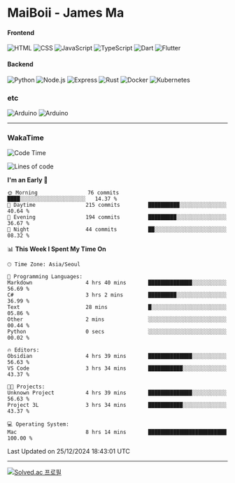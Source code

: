 # MaiBoii - James Ma

#### Frontend
![HTML](https://img.shields.io/badge/-HTML-E34F26?style=flat-square&logo=html5&logoColor=white)
![CSS](https://img.shields.io/badge/-CSS-1572B6?style=flat-square&logo=css3)
![JavaScript](https://img.shields.io/badge/-JavaScript-F7DF1E?style=flat-square&logo=javascript&logoColor=black)
![TypeScript](https://img.shields.io/badge/-TypeScript-02569B?style=flat-square&logo=typescript&logoColor=white)
![Dart](https://img.shields.io/badge/-Dart-0175C2?style=flat-square&logo=dart)
![Flutter](https://img.shields.io/badge/-Flutter-02569B?style=flat-square&logo=flutter)


#### Backend
![Python](https://img.shields.io/badge/-Python-3776AB?style=flat-square&logo=python&logoColor=white)
![Node.js](https://img.shields.io/badge/-Node.js-339933?style=flat-square&logo=node.js&logoColor=white)
![Express](https://img.shields.io/badge/-Express-339933?style=flat-square&logo=express&logoColor=white)
![Rust](https://img.shields.io/badge/-Rust-000000?style=flat-square&logo=rust&logoColor=white)
![Docker](https://img.shields.io/badge/-Docker-2496ED?style=flat-square&logo=docker&logoColor=white)
![Kubernetes](https://img.shields.io/badge/-Kubernetes-326CE5?style=flat-square&logo=kubernetes&logoColor=white)


### etc
![Arduino](https://img.shields.io/badge/-Arduino-00878F?style=flat-square&logo=arduino&logoColor=white)
![Arduino](https://img.shields.io/badge/-Unity-232326?style=flat-square&logo=unity&logoColor=white)

---
### WakaTime
<!--START_SECTION:waka-->
![Code Time](http://img.shields.io/badge/Code%20Time-982%20hrs%2040%20mins-blue)

![Lines of code](https://img.shields.io/badge/From%20Hello%20World%20I%27ve%20Written-1.8%20million%20lines%20of%20code-blue)

**I'm an Early 🐤** 

```text
🌞 Morning                76 commits          ████░░░░░░░░░░░░░░░░░░░░░   14.37 % 
🌆 Daytime                215 commits         ██████████░░░░░░░░░░░░░░░   40.64 % 
🌃 Evening                194 commits         █████████░░░░░░░░░░░░░░░░   36.67 % 
🌙 Night                  44 commits          ██░░░░░░░░░░░░░░░░░░░░░░░   08.32 % 
```


📊 **This Week I Spent My Time On** 

```text
🕑︎ Time Zone: Asia/Seoul

💬 Programming Languages: 
Markdown                 4 hrs 40 mins       ██████████████░░░░░░░░░░░   56.69 % 
C#                       3 hrs 2 mins        █████████░░░░░░░░░░░░░░░░   36.99 % 
Text                     28 mins             █░░░░░░░░░░░░░░░░░░░░░░░░   05.86 % 
Other                    2 mins              ░░░░░░░░░░░░░░░░░░░░░░░░░   00.44 % 
Python                   0 secs              ░░░░░░░░░░░░░░░░░░░░░░░░░   00.02 % 

🔥 Editors: 
Obsidian                 4 hrs 39 mins       ██████████████░░░░░░░░░░░   56.63 % 
VS Code                  3 hrs 34 mins       ███████████░░░░░░░░░░░░░░   43.37 % 

🐱‍💻 Projects: 
Unknown Project          4 hrs 39 mins       ██████████████░░░░░░░░░░░   56.63 % 
Project 3L               3 hrs 34 mins       ███████████░░░░░░░░░░░░░░   43.37 % 

💻 Operating System: 
Mac                      8 hrs 14 mins       █████████████████████████   100.00 % 
```


 Last Updated on 25/12/2024 18:43:01 UTC
<!--END_SECTION:waka-->
---
[![Solved.ac
프로필](http://mazassumnida.wtf/api/v2/generate_badge?boj=msu2020)](https://solved.ac/msu2020)
